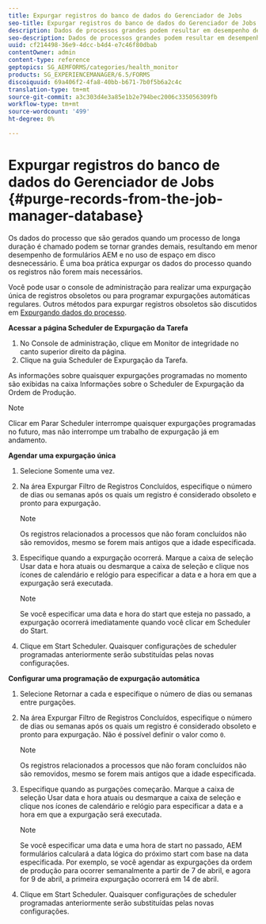 ```yaml
---
title: Expurgar registros do banco de dados do Gerenciador de Jobs
seo-title: Expurgar registros do banco de dados do Gerenciador de Jobs
description: Dados de processos grandes podem resultar em desempenho de formulários de AEM menor. É uma boa prática expurgar os dados do processo quando os registros não forem mais necessários.
seo-description: Dados de processos grandes podem resultar em desempenho de formulários de AEM menor. É uma boa prática expurgar os dados do processo quando os registros não forem mais necessários.
uuid: cf214498-36e9-4dcc-b4d4-e7c46f80dbab
contentOwner: admin
content-type: reference
geptopics: SG_AEMFORMS/categories/health_monitor
products: SG_EXPERIENCEMANAGER/6.5/FORMS
discoiquuid: 69a406f2-4fa8-40bb-b671-7b0f5b6a2c4c
translation-type: tm+mt
source-git-commit: a3c303d4e3a85e1b2e794bec2006c335056309fb
workflow-type: tm+mt
source-wordcount: '499'
ht-degree: 0%

---
```



# Expurgar registros do banco de dados do Gerenciador de Jobs {#purge-records-from-the-job-manager-database}

Os dados do processo que são gerados quando um processo de longa duração é chamado podem se tornar grandes demais, resultando em menor desempenho de formulários AEM e no uso de espaço em disco desnecessário. É uma boa prática expurgar os dados do processo quando os registros não forem mais necessários.

Você pode usar o console de administração para realizar uma expurgação única de registros obsoletos ou para programar expurgações automáticas regulares. Outros métodos para expurgar registros obsoletos são discutidos em [Expurgando dados do processo](/help/forms/using/admin-help/purging-process-data.md#purging-process-data).

**Acessar a página Scheduler de Expurgação da Tarefa**

1. No Console de administração, clique em Monitor de integridade no canto superior direito da página.
1. Clique na guia Scheduler de Expurgação da Tarefa.

As informações sobre quaisquer expurgações programadas no momento são exibidas na caixa Informações sobre o Scheduler de Expurgação da Ordem de Produção.

>[!NOTE]
>
>Clicar em Parar Scheduler interrompe quaisquer expurgações programadas no futuro, mas não interrompe um trabalho de expurgação já em andamento.

**Agendar uma expurgação única**

1. Selecione Somente uma vez.
1. Na área Expurgar Filtro de Registros Concluídos, especifique o número de dias ou semanas após os quais um registro é considerado obsoleto e pronto para expurgação.

   >[!NOTE]
   >
   >Os registros relacionados a processos que não foram concluídos não são removidos, mesmo se forem mais antigos que a idade especificada.

1. Especifique quando a expurgação ocorrerá. Marque a caixa de seleção Usar data e hora atuais ou desmarque a caixa de seleção e clique nos ícones de calendário e relógio para especificar a data e a hora em que a expurgação será executada.

   >[!NOTE]
   >
   >Se você especificar uma data e hora do start que esteja no passado, a expurgação ocorrerá imediatamente quando você clicar em Scheduler do Start.

1. Clique em Start Scheduler. Quaisquer configurações de scheduler programadas anteriormente serão substituídas pelas novas configurações.

**Configurar uma programação de expurgação automática**

1. Selecione Retornar a cada e especifique o número de dias ou semanas entre purgações.
1. Na área Expurgar Filtro de Registros Concluídos, especifique o número de dias ou semanas após os quais um registro é considerado obsoleto e pronto para expurgação. Não é possível definir o valor como `0`.

   >[!NOTE]
   >
   >Os registros relacionados a processos que não foram concluídos não são removidos, mesmo se forem mais antigos que a idade especificada.

1. Especifique quando as purgações começarão. Marque a caixa de seleção Usar data e hora atuais ou desmarque a caixa de seleção e clique nos ícones de calendário e relógio para especificar a data e a hora em que a expurgação será executada.

   >[!NOTE]
   >
   >Se você especificar uma data e uma hora de start no passado, AEM formulários calculará a data lógica do próximo start com base na data especificada. Por exemplo, se você agendar as expurgações da ordem de produção para ocorrer semanalmente a partir de 7 de abril, e agora for 9 de abril, a primeira expurgação ocorrerá em 14 de abril.

1. Clique em Start Scheduler. Quaisquer configurações de scheduler programadas anteriormente serão substituídas pelas novas configurações.

